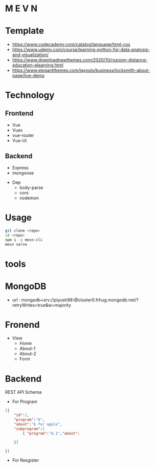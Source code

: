# M E V N

# Template
- https://www.codecademy.com/catalog/language/html-css
- https://www.udemy.com/course/learning-python-for-data-analysis-and-visualization/
- https://www.downloadnewthemes.com/2020/10/rozoom-distance-education-elearning.html
- https://www.elegantthemes.com/layouts/business/locksmith-about-page/live-demo


# Technology

## Frontend
- Vue
- Vuex
- vue-router
- Vue-UI

## Backend
- Express
- mongoose
+ Dep
	- body-parse
	- cors
	- nodemon




# Usage
```sh
git clone <repo>
cd <repo>
npm i -g mevn-cli
mevn serve
```
# tools

# MongoDB
- url :  mongodb+srv://piyush98:<password>@cluster0.frhug.mongodb.net/<myFirstDatabase>?retryWrites=true&w=majority

# Fronend
+ View
	- Home
	- About-1
	- About-2
	- Form

# Backend

REST API
Schema
- For Program
```json
[{
	"id":1,
	"program":"A",
	"about":"A for apple",
	"subprogram":[
		{ "program":"A.1","about":

	}]

}]
```
- For Resgister